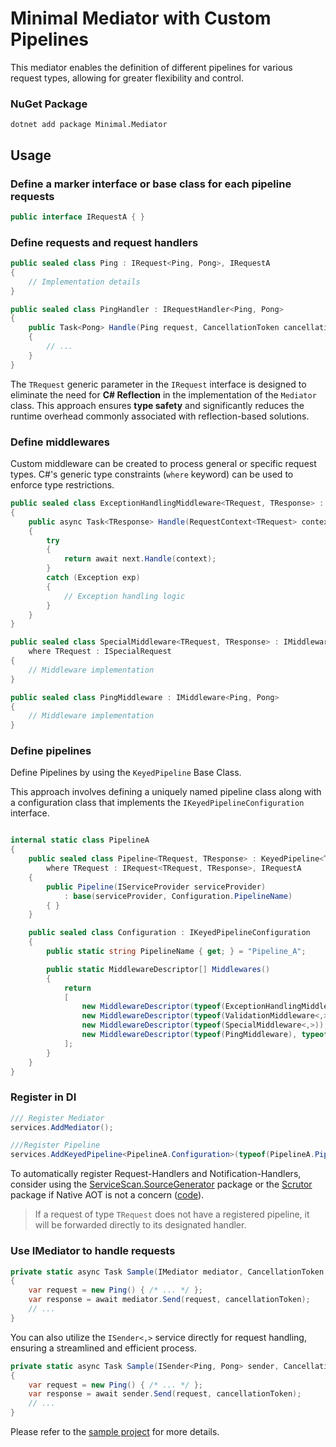 # Minimal Mediator with Custom Pipelines

This mediator enables the definition of different pipelines for various request types, allowing for greater flexibility and control.

### NuGet Package

   ```
   dotnet add package Minimal.Mediator
   ```
## Usage

### **Define a marker interface or base class for each pipeline requests**

   ```csharp
   public interface IRequestA { }
   ```
   
### Define requests and request handlers


```csharp
public sealed class Ping : IRequest<Ping, Pong>, IRequestA
{
    // Implementation details
}

public sealed class PingHandler : IRequestHandler<Ping, Pong>
{
    public Task<Pong> Handle(Ping request, CancellationToken cancellationToken)
    {
        // ...
    }
}
```

The `TRequest` generic parameter in the `IRequest` interface is designed to eliminate the need for **C# Reflection** in the implementation of the `Mediator` class. This approach ensures **type safety** and significantly reduces the runtime overhead commonly associated with reflection-based solutions.

### Define middlewares

Custom middleware can be created to process general or specific request types. C#'s generic type constraints (`where` keyword) can be used to enforce type restrictions.

```csharp
public sealed class ExceptionHandlingMiddleware<TRequest, TResponse> : IMiddleware<TRequest, TResponse>
{
    public async Task<TResponse> Handle(RequestContext<TRequest> context, IRequestProcessor<TRequest, TResponse> next)
    {
        try
        {
            return await next.Handle(context);
        }
        catch (Exception exp)
        {
            // Exception handling logic
        }
    }
}

public sealed class SpecialMiddleware<TRequest, TResponse> : IMiddleware<TRequest, TResponse>
    where TRequest : ISpecialRequest
{
    // Middleware implementation
}

public sealed class PingMiddleware : IMiddleware<Ping, Pong>
{
    // Middleware implementation
}
```

### Define pipelines

   Define Pipelines by using the `KeyedPipeline` Base Class.
   
   This approach involves defining a uniquely named pipeline class along with a configuration class that implements the `IKeyedPipelineConfiguration` interface.

   ```csharp

   internal static class PipelineA
   {
       public sealed class Pipeline<TRequest, TResponse> : KeyedPipeline<TRequest, TResponse>
           where TRequest : IRequest<TRequest, TResponse>, IRequestA
       {
           public Pipeline(IServiceProvider serviceProvider)
               : base(serviceProvider, Configuration.PipelineName)
           { }
       }
   
       public sealed class Configuration : IKeyedPipelineConfiguration
       {
           public static string PipelineName { get; } = "Pipeline_A";
   
           public static MiddlewareDescriptor[] Middlewares()
           {
               return
               [
                   new MiddlewareDescriptor(typeof(ExceptionHandlingMiddleware<,>)),
                   new MiddlewareDescriptor(typeof(ValidationMiddleware<,>)),
                   new MiddlewareDescriptor(typeof(SpecialMiddleware<,>)),
                   new MiddlewareDescriptor(typeof(PingMiddleware), typeof(IMiddleware<Ping, Pong>)),
               ];
           }
       }
   }

   ```

### Register in DI

   ```csharp
   /// Register Mediator
   services.AddMediator();

   ///Register Pipeline
   services.AddKeyedPipeline<PipelineA.Configuration>(typeof(PipelineA.Pipeline<,>));
   ```
   To automatically register Request-Handlers and Notification-Handlers, consider using the [ServiceScan.SourceGenerator](https://github.com/Dreamescaper/ServiceScan.SourceGenerator) package or the [Scrutor](https://github.com/khellang/Scrutor) package if Native AOT is not a concern ([code](Mediator.Sample/Extensions)).

> If a request of type `TRequest` does not have a registered pipeline, it will be forwarded directly to its designated handler.

### Use IMediator to handle requests

```csharp
private static async Task Sample(IMediator mediator, CancellationToken cancellationToken)
{
    var request = new Ping() { /* ... */ };
    var response = await mediator.Send(request, cancellationToken);
    // ...
}
```

You can also utilize the `ISender<,>` service directly for request handling, ensuring a streamlined and efficient process.

```csharp
private static async Task Sample(ISender<Ping, Pong> sender, CancellationToken cancellationToken)
{
    var request = new Ping() { /* ... */ };
    var response = await sender.Send(request, cancellationToken);
    // ...
}
```

Please refer to the [sample project](Mediator.Sample) for more details.

